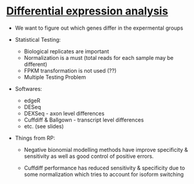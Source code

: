 # [Differential expression analysis](https://www.youtube.com/watch?v=5tGCBW3_0IA&list=PLjiXAZO27elABzLA0aHKS9chVA2TldoPF&index=12)

* We want to figure out which genes differ in the expermental groups

* Statistical Testing:

    * Biological replicates are important
    * Normalization is a must (total reads for each sample may be different)
    * FPKM transformation is not used (??)
    * Multiple Testing Problem

* Softwares:

    * edgeR
    * DESeq
    * DEXSeq - axon level differences
    * Cuffdiff & Ballgown - transcript level differences 
    * etc. (see slides)


* Things from RP:

    * Negative bionomial modelling methods have improve specificity & sensitivity as well as good control of positive errors.

    * Cuffdiff performance has reduced sensitivity & specificity due to some normalization which tries to account for isoform switching
